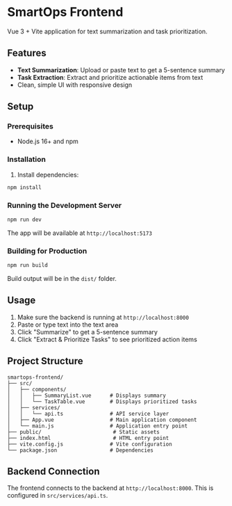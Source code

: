 # SmartOps Frontend

Vue 3 + Vite application for text summarization and task prioritization.

## Features

- **Text Summarization**: Upload or paste text to get a 5-sentence summary
- **Task Extraction**: Extract and prioritize actionable items from text
- Clean, simple UI with responsive design

## Setup

### Prerequisites

- Node.js 16+ and npm

### Installation

1. Install dependencies:
```bash
npm install
```

### Running the Development Server

```bash
npm run dev
```

The app will be available at `http://localhost:5173`

### Building for Production

```bash
npm run build
```

Build output will be in the `dist/` folder.

## Usage

1. Make sure the backend is running at `http://localhost:8000`
2. Paste or type text into the text area
3. Click "Summarize" to get a 5-sentence summary
4. Click "Extract & Prioritize Tasks" to see prioritized action items

## Project Structure

```
smartops-frontend/
├── src/
│   ├── components/
│   │   ├── SummaryList.vue      # Displays summary
│   │   └── TaskTable.vue        # Displays prioritized tasks
│   ├── services/
│   │   └── api.ts               # API service layer
│   ├── App.vue                  # Main application component
│   └── main.js                  # Application entry point
├── public/                       # Static assets
├── index.html                    # HTML entry point
├── vite.config.js               # Vite configuration
└── package.json                 # Dependencies
```

## Backend Connection

The frontend connects to the backend at `http://localhost:8000`. This is configured in `src/services/api.ts`.
